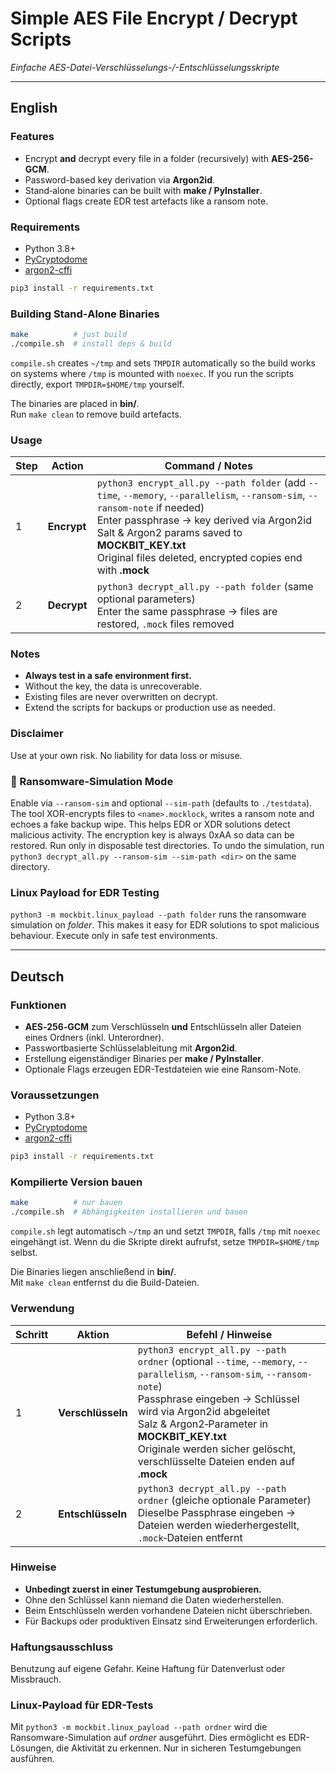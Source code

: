 # Simple AES File Encrypt / Decrypt Scripts
_Einfache AES-Datei-Verschlüsselungs-/-Entschlüsselungsskripte_

---

## English

### Features
* Encrypt **and** decrypt every file in a folder (recursively) with **AES-256-GCM**.  
* Password-based key derivation via **Argon2id**.  
* Stand‑alone binaries can be built with **make / PyInstaller**.
* Optional flags create EDR test artefacts like a ransom note.

### Requirements
* Python 3.8+  
* [PyCryptodome](https://www.pycryptodome.org/)  
* [argon2-cffi](https://pypi.org/project/argon2-cffi/)

```bash
pip3 install -r requirements.txt
```

### Building Stand‑Alone Binaries

```bash
make          # just build
./compile.sh  # install deps & build
```

`compile.sh` creates `~/tmp` and sets `TMPDIR` automatically so the build works
on systems where `/tmp` is mounted with `noexec`. If you run the scripts
directly, export `TMPDIR=$HOME/tmp` yourself.

The binaries are placed in **bin/**.  
Run `make clean` to remove build artefacts.

### Usage

| Step | Action | Command / Notes |
|------|--------|-----------------|
| 1 | **Encrypt** | `python3 encrypt_all.py --path folder` (add `--time`, `--memory`, `--parallelism`, `--ransom-sim`, `--ransom-note` if needed)<br>Enter passphrase → key derived via Argon2id<br>Salt & Argon2 params saved to **MOCKBIT_KEY.txt**<br>Original files deleted, encrypted copies end with **.mock** |
| 2 | **Decrypt** | `python3 decrypt_all.py --path folder` (same optional parameters)<br>Enter the same passphrase → files are restored, `.mock` files removed |

### Notes
* **Always test in a safe environment first.**
* Without the key, the data is unrecoverable.
* Existing files are never overwritten on decrypt.
* Extend the scripts for backups or production use as needed.

### Disclaimer
Use at your own risk. No liability for data loss or misuse.

### 🧪 Ransomware-Simulation Mode
Enable via `--ransom-sim` and optional `--sim-path` (defaults to `./testdata`). The tool XOR-encrypts files to `<name>.mocklock`, writes a ransom note and echoes a fake backup wipe. This helps EDR or XDR solutions detect malicious activity. The encryption key is always 0xAA so data can be restored. Run only in disposable test directories. To undo the simulation, run `python3 decrypt_all.py --ransom-sim --sim-path <dir>` on the same directory.

### Linux Payload for EDR Testing
`python3 -m mockbit.linux_payload --path folder` runs the ransomware simulation
on *folder*. This makes it easy for EDR solutions to spot malicious behaviour.
Execute only in safe test environments.

---

## Deutsch

### Funktionen
* **AES‑256‑GCM** zum Verschlüsseln **und** Entschlüsseln aller Dateien eines Ordners (inkl. Unterordner).  
* Passwortbasierte Schlüsselableitung mit **Argon2id**.  
* Erstellung eigenständiger Binaries per **make / PyInstaller**.
* Optionale Flags erzeugen EDR-Testdateien wie eine Ransom-Note.

### Voraussetzungen
* Python 3.8+  
* [PyCryptodome](https://www.pycryptodome.org/)  
* [argon2-cffi](https://pypi.org/project/argon2-cffi/)

```bash
pip3 install -r requirements.txt
```

### Kompilierte Version bauen

```bash
make          # nur bauen
./compile.sh  # Abhängigkeiten installieren und bauen
```

`compile.sh` legt automatisch `~/tmp` an und setzt `TMPDIR`, falls `/tmp` mit
`noexec` eingehängt ist. Wenn du die Skripte direkt aufrufst, setze
`TMPDIR=$HOME/tmp` selbst.

Die Binaries liegen anschließend in **bin/**.  
Mit `make clean` entfernst du die Build-Dateien.

### Verwendung

| Schritt | Aktion | Befehl / Hinweise |
|---------|--------|-------------------|
| 1 | **Verschlüsseln** | `python3 encrypt_all.py --path ordner` (optional `--time`, `--memory`, `--parallelism`, `--ransom-sim`, `--ransom-note`)<br>Passphrase eingeben → Schlüssel wird via Argon2id abgeleitet<br>Salz & Argon2‑Parameter in **MOCKBIT_KEY.txt**<br>Originale werden sicher gelöscht, verschlüsselte Dateien enden auf **.mock** |
| 2 | **Entschlüsseln** | `python3 decrypt_all.py --path ordner` (gleiche optionale Parameter)<br>Dieselbe Passphrase eingeben → Dateien werden wiederhergestellt, `.mock`‑Dateien entfernt |

### Hinweise
* **Unbedingt zuerst in einer Testumgebung ausprobieren.**
* Ohne den Schlüssel kann niemand die Daten wiederherstellen.
* Beim Entschlüsseln werden vorhandene Dateien nicht überschrieben.
* Für Backups oder produktiven Einsatz sind Erweiterungen erforderlich.

### Haftungsausschluss
Benutzung auf eigene Gefahr. Keine Haftung für Datenverlust oder Missbrauch.

### Linux-Payload für EDR-Tests
Mit `python3 -m mockbit.linux_payload --path ordner` wird die
Ransomware-Simulation auf *ordner* ausgeführt. Dies ermöglicht es
EDR-Lösungen, die Aktivität zu erkennen. Nur in sicheren Testumgebungen
ausführen.
